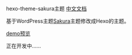 hexo-theme-sakura主题 [中文文档](https://github.com/honjun/hexo-theme-sakura/blob/master/README-zh_cn.md)

基于WordPress主题[Sakura](https://github.com/mashirozx/Sakura/)主题修改成Hexo的主题。

[demo预览](https://sakura.hojun.cn)

正在开发中......
